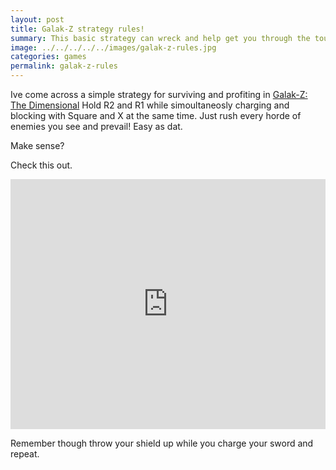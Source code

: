 ```yaml
---
layout: post
title: Galak-Z strategy rules!
summary: This basic strategy can wreck and help get you through the tough parts of thus hard and awesome game.
image: ../../../../../images/galak-z-rules.jpg
categories: games
permalink: galak-z-rules
---
```


Ive come across a simple strategy for surviving and profiting in
<a href="http://17-bit.com/galakz" target="_blank">Galak-Z: The Dimensional</a> 
Hold R2 and R1 while simoultaneosly charging and blocking with 
Square and X at the same time. Just rush every horde of enemies you see
and prevail! Easy as dat.

Make sense?

Check this out.

<iframe width="100%" height="400px" src="https://www.youtube.com/embed/qqABuWfqnD4" frameborder="0" allowfullscreen></iframe>

Remember though throw your shield up while you charge your sword and repeat.

